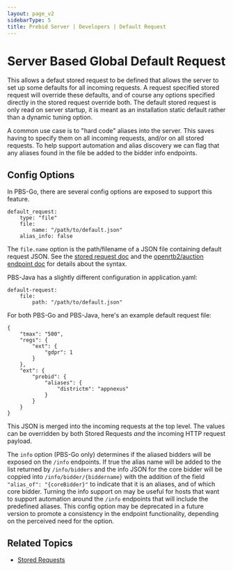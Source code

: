 ```yaml
---
layout: page_v2
sidebarType: 5
title: Prebid Server | Developers | Default Request
---
```


# Server Based Global Default Request

This allows a defaut stored request to be defined that allows the server to set up some defaults for all incoming requests. A request specified stored request will override these defaults, and of course any options specified directly in the stored request override both. The default stored request is only read on server startup, it is meant as an installation static default rather than a dynamic tuning option.

A common use case is to "hard code" aliases into the server. This saves having to specify them on all incoming requests, and/or on all stored requests. To help support automation and alias discovery we can flag that any aliases found in the file be added to the bidder info endpoints.

## Config Options

In PBS-Go, there are several config options are exposed to support this feature.
```
default_request:
    type: "file"
    file:
        name: "/path/to/default.json"
    alias_info: false
```

The `file.name` option is the path/filename of a JSON file containing default request JSON. See the [stored request doc](/prebid-server/features/pbs-storedreqs.html) and the [openrtb2/auction endpoint doc](/prebid-server/endpoints/openrtb2/auction.html) for details about the syntax.

PBS-Java has a slightly different configuration in application.yaml:
```
default-request:
    file:
        path: "/path/to/default.json"
```


For both PBS-Go and PBS-Java, here's an example default request file:
```
{
    "tmax": "500",
    "regs": {
        "ext": {
            "gdpr": 1
        }
    },
    "ext": {
        "prebid": {
            "aliases": {
                "districtm": "appnexus"
            }
        }
    }
}
```
This JSON is merged into the incoming requests at the top level. The values can be overridden by both Stored Requests _and_ the incoming HTTP request payload.

The `info` option (PBS-Go only) determines if the aliased bidders will be exposed on the `/info` endpoints. If true the alias name will be added to the list returned by
`/info/bidders` and the info JSON for the core bidder will be coppied into `/info/bidder/{biddername}` with the addition of the field
`"alias_of": "{coreBidder}"` to indicate that it is an aliases, and of which core bidder. Turning the info support on may be useful for hosts
that want to support automation around the `/info` endpoints that will include the predefined aliases.  This config option may be deprecated in a future
version to promote a consistency in the endpoint functionality, depending on the perceived need for the option.

## Related Topics

- [Stored Requests](/prebid-server/features/pbs-storedreqs.html)
